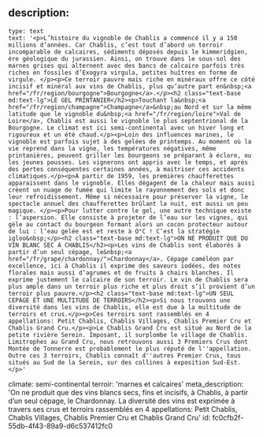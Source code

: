 description:
  -
    type: text
    text: '<p>L’histoire du vignoble de Chablis a commencé il y a 150 millions d’années. Car Chablis, c’est tout d’abord un terroir incomparable de calcaires, sédiments déposés depuis le kimmeridgien, ère géologique du jurassien. Ainsi, on trouve dans le sous-sol des marnes grises qui alternent avec des bancs de calcaire parfois très riches en fossiles d’Exogyra virgula, petites huîtres en forme de virgule. </p><p>Ce terroir pauvre mais riche en minéraux offre ce côté incisif et minéral aux vins de Chablis, plus qu’autre part en&nbsp;<a href="/fr/region/bourgogne">Bourgogne</a>.</p><h2 class="text-base md:text-lg">LE GEL PRINTANIER</h2><p>Touchant la&nbsp;<a href="/fr/region/champagne">Champagne</a>&nbsp;au Nord et sur la même latitude que le vignoble du&nbsp;<a href="/fr/region/loire">Val de Loire</a>, Chablis est aussi le vignoble le plus septentrional de la Bourgogne. Le climat est ici semi-continental avec un hiver long et rigoureux et un été chaud.</p><p>Loin des influences marines, le vignoble est parfois sujet à des gelées de printemps. Au moment où la vie reprend dans la vigne, les températures négatives, même printanières, peuvent griller les bourgeons se préparant à éclore, ou les jeunes pousses. Les vignerons ont appris avec le temps, et après des pertes conséquentes certaines années, à maitriser ces accidents climatiques.</p><p>A partir de 1959, les premières chaufferettes apparaissent dans le vignoble. Elles dégagent de la chaleur mais aussi créent un nuage de fumée qui limite le rayonnement des sols et donc leur refroidissement. Même si nécessaire pour préserver la vigne, le spectacle annuel des chaufferettes brûlant la nuit, est aussi un peu magique. </p><p>Pour lutter contre le gel, une autre technique existe : l’aspersion. Elle consiste à projeter de l’eau sur les vignes, qui gèle au contact du bourgeon formant alors un cocon protecteur autour de lui : l’eau gelée est et reste à O°C ! C’est la stratégie igloo&nbsp;</p><h2 class="text-base md:text-lg">ON NE PRODUIT QUE DU VIN BLANC SEC A CHABLIS</h2><p>Les vins de Chablis sont élaborés à partir d’un seul cépage, le&nbsp;<a href="/fr/grape/chardonnay/">Chardonnay</a>. Cépage caméléon par excellence, ici à Chablis il exprime des saveurs iodées, des notes florales mais aussi d’agrumes et de fruits à chairs blanches. Il exprime justement le calcaire de son terroir. Le vin de Chablis sera plus ample dans un terroir plus riche et plus droit s’il provient d’un terroir plus pauvre.</p><h2 class="text-base md:text-lg">UN SEUL CEPAGE ET UNE MULTITUDE DE TERROIRS</h2><p>Si nous trouvons une diversité dans les vins de Chablis, elle est due à la multitude de terroirs et crus.</p><p>Ces terroirs sont rassemblés en 4 appellations: Petit Chablis, Chablis Villages, Chablis Premier Cru et Chablis Grand Cru.</p><p>Le Chablis Grand Cru est situé au Nord de la petite rivière Serein. Imposant, il surplombe le village de Chablis. Limitrophes au Grand Cru, nous retrouvons aussi 3 Premiers Crus dont Montée de Tonnerre est probablement le plus réputé de l''appellation. Outre ces 3 terroirs, Chablis connaît d''autres Premier Crus, tous situés au Sud de la Serein, sur des collines à exposition Sud-Est.</p>'
climate: semi-continental
terroir: 'marnes et calcaires'
meta_description: 'On ne produit que des vins blancs secs, fins et incisifs, à Chablis, à partir d’un seul cépage, le Chardonnay. La diversité des vins est exprimée à travers ses crus et terroirs rassemblés en 4 appellations: Petit Chablis, Chablis Villages, Chablis Premier Cru et Chablis Grand Cru'
id: fc0cfb2f-55db-4f43-89a9-d6c537412fc0
